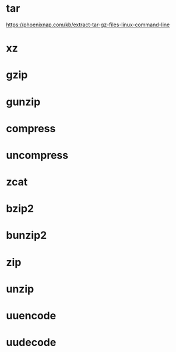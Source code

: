 # tar

https://phoenixnap.com/kb/extract-tar-gz-files-linux-command-line


# xz
# gzip
# gunzip
# compress
# uncompress
# zcat
# bzip2
# bunzip2
# zip
# unzip
# uuencode
# uudecode

